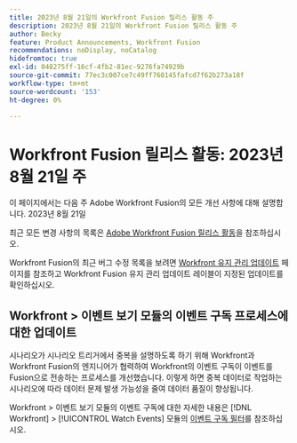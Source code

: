```yaml
---
title: 2023년 8월 21일의 Workfront Fusion 릴리스 활동 주
description: 2023년 8월 21일의 Workfront Fusion 릴리스 활동 주
author: Becky
feature: Product Announcements, Workfront Fusion
recommendations: noDisplay, noCatalog
hidefromtoc: true
exl-id: 048275ff-16cf-4fb2-81ec-9276fa74929b
source-git-commit: 77ec3c007ce7c49ff760145fafcd7f62b273a18f
workflow-type: tm+mt
source-wordcount: '153'
ht-degree: 0%

---
```


# Workfront Fusion 릴리스 활동: 2023년 8월 21일 주

이 페이지에서는 다음 주 Adobe Workfront Fusion의 모든 개선 사항에 대해 설명합니다.
2023년 8월 21일

최근 모든 변경 사항의 목록은 [Adobe Workfront Fusion 릴리스 활동](/help/workfront-fusion/fusion-product-releases/fusion-release-activity.md)을 참조하십시오.

Workfront Fusion의 최근 버그 수정 목록을 보려면 [Workfront 유지 관리 업데이트](https://experienceleague.adobe.com/docs/workfront-known-issues/releases/current-updates.html) 페이지를 참조하고 Workfront Fusion 유지 관리 업데이트 레이블이 지정된 업데이트를 확인하십시오.

## Workfront > 이벤트 보기 모듈의 이벤트 구독 프로세스에 대한 업데이트

시나리오가 시나리오 트리거에서 중복을 설명하도록 하기 위해 Workfront과 Workfront Fusion의 엔지니어가 협력하여 Workfront의 이벤트 구독이 이벤트를 Fusion으로 전송하는 프로세스를 개선했습니다. 이렇게 하면 중복 데이터로 작업하는 시나리오에 따라 데이터 문제 발생 가능성을 줄여 데이터 품질이 향상됩니다.

Workfront > 이벤트 보기 모듈의 이벤트 구독에 대한 자세한 내용은  [!DNL Workfront] > [!UICONTROL Watch Events] 모듈의 [이벤트 구독 필터](/help/workfront-fusion/references/apps-and-modules/adobe-connectors/workfront-modules.md#event-subscription-filters-in-the-workfront--watch-events-modules)를 참조하십시오.
